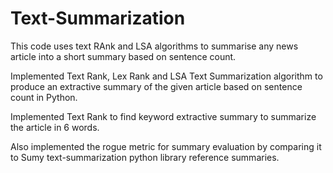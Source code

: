# Text-Summarization
This code uses text RAnk and LSA algorithms to summarise any news article into a short summary based on sentence count.

Implemented Text Rank, Lex Rank and LSA Text Summarization algorithm to produce an extractive summary of the given article based on sentence count in Python.

Implemented Text Rank to find keyword extractive summary to summarize the article in 6 words.

Also implemented the rogue metric for summary evaluation by comparing it to Sumy text-summarization python library reference summaries.
